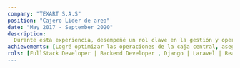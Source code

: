```yaml
---
company: "TEXART S.A.S"
position: "Cajero Lider de area"
date: "May 2017 - September 2020"
description: 
  Durante esta experiencia, desempeñé un rol clave en la gestión y operación de la caja central de la tienda, asegurando un flujo eficiente en el procesamiento de pagos y ofreciendo un servicio de atención al cliente excepcional. Mis responsabilidades incluyeron la resolución de quejas, peticiones y consultas (PQRs) relacionadas con el área de pagos, así como la ejecución de tareas administrativas para garantizar la satisfacción del cliente. Además, participé activamente en la gestión de inventarios y el manejo de productos, asegurando la disponibilidad y organización adecuada en la tienda. También lideré la supervisión y capacitación del personal, fortaleciendo sus habilidades en operaciones de caja y atención al cliente para mejorar el rendimiento general del equipo.
achievements: [Logré optimizar las operaciones de la caja central, asegurando un procesamiento de pagos eficiente y una atención al cliente de alta calidad., Fortalecí mis capacidades de liderazgo y comunicación al supervisar y capacitar al personal, mejorando su desempeño en operaciones de caja y servicio al cliente.,Aprendí a manejar y organizar inventarios de productos, contribuyendo a la eficiencia operativa y a la correcta disposición de mercancía en la tienda. ]
rols: [FullStack Developer | Backend Developer , Django | Laravel | React | PostgreSQL | MySQL | Tailwind | Astro | Github | Git"]
---
```

